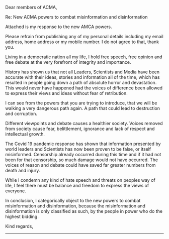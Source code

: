 Dear members of ACMA,

Re: New ACMA powers to combat misinformation and disinformation

Attached is my response to the new AMCA powers.

Please refrain from publishing any of my personal details including my email address, home
address or my mobile number. I do not agree to that, thank you.

Living in a democratic nation all my life, I hold free speech, free opinion and free debate at the
very forefront of integrity and importance.

History has shown us that not all Leaders, Scientists and Media have been accurate with their
ideas, stories and information all of the time, which has resulted in people going down a path of
absolute horror and devastation. This would never have happened had the voices of difference
been allowed to express their views and ideas without fear of retribution.

I can see from the powers that you are trying to introduce, that we will be walking a very
dangerous path again. A path that could lead to destruction and corruption.

Different viewpoints and debate causes a healthier society. Voices removed from society cause
fear, belittlement, ignorance and lack of respect and intellectual growth.

The Covid 19 pandemic response has shown that information presented by world leaders and
Scientists has now been proven to be false, or itself misinformed.  Censorship already occurred
during this time and if it had not been for that censorship, so much damage would not have
occurred. The voices of reason and debate could have saved far greater numbers from death and
injury.

While I condemn any kind of hate speech and threats on peoples way of life, I feel there must be
balance and freedom to express the views of everyone.

In conclusion, I categorically object to the new powers to combat misinformation and
disinformation, because the misinformation and disinformation is only classified as such, by the
people in power who do the highest bidding.

Kind regards,


-----


